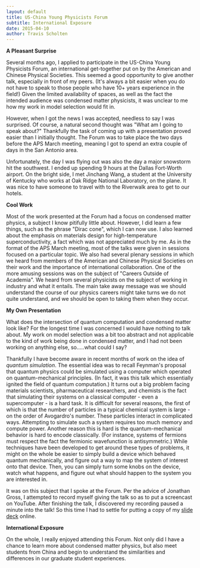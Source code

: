 ```yaml
---
layout: default
title: US-China Young Physicists Forum
subtitle: International Exposure
date: 2015-04-10
author: Travis Scholten
---
```

**A Pleasant Surprise**

Several months ago, I applied to participate in the US-China Young Physicists Forum, an international get-together put on by the American and Chinese Physical Societies. 
This seemed a good opportunity to give another talk, especially in front of my peers. (It's always a bit easier when you do not have to speak to those people who have 10+ years experience in the field!) Given the limited availability of spaces, as well as the fact the intended audience was condensed matter physicists, it was unclear to me how my work in model selection would fit in. 

However, when I got the news I was accepted, needless to say I was surprised. Of course, a natural second thought was "What am I going to speak about?" Thankfully the task of coming up with a presentation proved easier than I initially thought. The Forum was to take place the two days before the APS March meeting, meaning I got to spend an extra couple of days in the San Antonio area.

Unfortunately, the day I was flying out was also the day a major snowstorm hit the southwest. I ended up spending 9 hours at the Dallas Fort-Worth airport. On the bright side, I met Jinchang Wang,  a student at the University of Kentucky who works at Oak Ridge National Laboratory, on the plane. It was nice to have someone to travel with to the Riverwalk area to get to our hotels. 

**Cool Work**

Most of the work presented at the Forum had a focus on condensed matter physics, a subject I know pitifully little about. However, I did learn a few things, such as the phrase "Dirac cone", which I can now use. I also learned about the emphasis on materials design for high-temperature superconductivity, a fact which was not appreciated much by me.
As in the format of the APS March meeting, most of the talks were given in sessions focused on a particular topic. We also had several plenary sessions in which we heard from members of the American and Chinese Physical Societies on their work and the importance of international collaboration. One of the more amusing sessions was on the subject of "Careers Outside of Academia". We heard from several physicists on the subject of working in industry and what it entails. The main take away message was we should understand the course of our physics careers might take turns we do not quite understand, and we should be open to taking them when they occur.

**My Own Presentation**

What does the intersection of quantum computation and condensed matter look like? For the longest time I was concerned I would have nothing to talk about. My work on model selection was a bit too abstract and not applicable to the kind of work being done in condensed matter, and I had not been working on anything else, so.....what could I say? 

Thankfully I have become aware in recent months of work on the idea of _quantum simulation_. The essential idea was to recall Feynman's proposal that quantum physics could be simulated using a computer which operated on quantum-mechanical principles. (In fact, it was this talk which essentially ignited the field of quantum computation.) It turns out a big problem facing materials scientists, pharmaceutical researchers, and chemists is the fact that simulating their systems on a classical computer - even a supercomputer - is a hard task. It is difficult for several reasons, the first of which is that the number of particles in a typical chemical system is large - on the order of Avogardro's number. These particles interact in complicated ways. Attempting to simulate such a system requires too much memory and compute power. Another reason this is hard is the quantum-mechanical behavior is hard to encode classically. (For instance, systems of fermions must respect the fact the fermionic wavefunction is antisymmetric.) While techniques have been developed to get around these types of problems, it might on the whole be easier to simply build a device which behaved quantum mechanically, and figure out a way to map the system of interest onto that device. Then, you can simply turn some knobs on the device, watch what happens, and figure out what should happen to the system you are interested in.

It was on this subject that I spoke at the Forum. Per the advice of Jonathan Gross, I attempted to record myself giving the talk so as to put a screencast on YouTube. After finishing the talk, I discovered my recording paused a minute into the talk! So this time I had to settle for putting a copy of my [slide deck](https://drive.google.com/open?id=0ByuLKbIlGFIiaWdfamdhUHBBc28&authuser=0) online.

**International Exposure**

On the whole, I really enjoyed attending this Forum. Not only did I have a chance to learn more about condensed matter physics, but also meet students from China and begin to understand  the similarities and differences in our graduate student experiences. 


